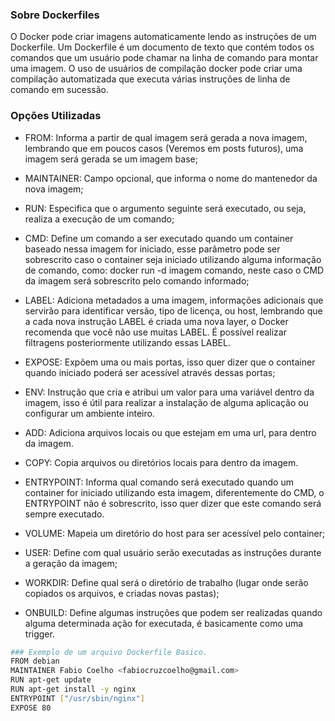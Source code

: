 ### Sobre Dockerfiles
O Docker pode criar imagens automaticamente lendo as instruções de um Dockerfile. Um Dockerfile é um documento de texto que contém todos os comandos que um usuário pode chamar na linha de comando para montar uma imagem. O uso de usuários de compilação docker pode criar uma compilação automatizada que executa várias instruções de linha de comando em sucessão.

### Opções Utilizadas
+ FROM: Informa a partir de qual imagem será gerada a nova imagem, lembrando que em poucos casos (Veremos em posts futuros), uma imagem será gerada se um imagem base;

+ MAINTAINER: Campo opcional, que informa o nome do mantenedor da nova imagem;

+ RUN: Especifica que o argumento seguinte será executado, ou seja, realiza a execução de um comando;

+ CMD: Define um comando a ser executado quando um container baseado nessa imagem for iniciado, esse parâmetro pode ser sobrescrito caso o container seja iniciado utilizando alguma informação de comando, como: docker run -d imagem comando, neste caso o CMD da imagem será sobrescrito pelo comando informado;

+ LABEL: Adiciona metadados a uma imagem, informações adicionais que servirão para identificar versão, tipo de licença, ou host, lembrando que a cada nova instrução LABEL é criada uma nova layer, o Docker recomenda que você não use muitas LABEL. É possível realizar filtragens posteriormente utilizando essas LABEL.

+ EXPOSE: Expõem uma ou mais portas, isso quer dizer que o container quando iniciado poderá ser acessível através dessas portas;

+ ENV: Instrução que cria e atribui um valor para uma variável dentro da imagem, isso é útil para realizar a instalação de alguma aplicação ou configurar um ambiente inteiro.

+ ADD: Adiciona arquivos locais  ou que estejam em uma url, para dentro da imagem.

+ COPY: Copia arquivos ou diretórios locais para dentro da imagem.

+ ENTRYPOINT: Informa qual comando será executado quando um container for iniciado utilizando esta imagem, diferentemente do CMD, o ENTRYPOINT não é sobrescrito, isso quer dizer que este comando será sempre executado.

+ VOLUME: Mapeia um diretório do host para ser acessível pelo container;

+ USER: Define com qual usuário serão executadas as instruções durante a geração da imagem;

+ WORKDIR: Define qual será o diretório de trabalho (lugar onde serão copiados os arquivos, e criadas novas pastas);

+ ONBUILD: Define algumas instruções que podem ser realizadas quando alguma determinada ação for executada, é basicamente como uma trigger.

 ```bash
### Exemplo de um arquivo Dockerfile Basico. 
FROM debian
MAINTAINER Fabio Coelho <fabiocruzcoelho@gmail.com>
RUN apt-get update
RUN apt-get install -y nginx
ENTRYPOINT ["/usr/sbin/nginx"]
EXPOSE 80
 ```
